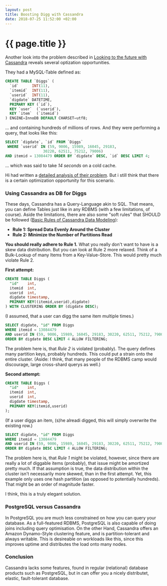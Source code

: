 ```yaml
---
layout: post
title: Boosting Digg with Cassandra
date: 2018-07-25 11:52:00 +02:00
---
```


# {{ page.title }}

Another look into the problem described in
[Looking to the future with Cassandra](/stuff/Looking-to-the-future-with-cassandra.html)
reveals several optization opportunities.

They had a MySQL-Table defined as:

```sql
CREATE TABLE `Diggs` (
  `id`      INT(11),
  `itemid`  INT(11),
  `userid`  INT(11),
  `digdate` DATETIME,
  PRIMARY KEY (`id`),
  KEY `user`  (`userid`),
  KEY `item`  (`itemid`)
) ENGINE=InnoDB DEFAULT CHARSET=utf8;
```

... and containing hundreds of millions of rows. And they were performing a query, that looks like this:

```sql
SELECT `digdate`, `id` FROM `Diggs`
 WHERE `userid` IN (59, 9006, 15989, 16045, 29183,
                 30220, 62511, 75212, 79006)
AND itemid = 13084479 ORDER BY `digdate` DESC, `id` DESC LIMIT 4;
```

... which was said to take *14 seconds* on a cold cache.

Hi had written a [detailed analysis of their problem](https://maxymania.github.io/2018/07/20/Looking-to-the-future.html).
But i still think that there is a certain optimization opportunity for this scenario.

### Using Cassandra as DB for Diggs

These days, Cassandra has a Query-Language akin to SQL. That means, you can define Tables just like
in any RDBMS (with a few limitations, of course). Aside the limitations, there are also some "soft rules"
that SHOULD be followed ([Basic Rules of Cassandra Data Modeling](https://www.datastax.com/dev/blog/basic-rules-of-cassandra-data-modeling)):

- **Rule 1: Spread Data Evenly Around the Cluster**
- **Rule 2: Minimize the Number of Partitions Read**

**You should really adhere to Rule 1.** What you really don't want to have is a skew data distribution.
But you can look at Rule 2 more relaxed. Think of a Bulk-Lookup of many Items from a Key-Value-Store.
This would pretty much violate Rule 2.

**First attempt:**

```sql
CREATE TABLE Diggs (
  "id"    int,
  itemid  int,
  userid  int,
  digdate timestamp,
  PRIMARY KEY((itemid,userid),digdate)
) WITH CLUSTERING ORDER BY (digdate DESC);
```

(I assumed, that a user can digg the same item multiple times.)

```sql
SELECT digdate, "id" FROM Diggs
WHERE itemid = 13084479
AND userid IN (59, 9006, 15989, 16045, 29183, 30220, 62511, 75212, 79006)
ORDER BY digdate DESC LIMIT 4 ALLOW FILTERING;
```

The problem here is, that *Rule 2* is violated (probably). The query defines many partition keys,
probably hundreds. This could put a strain onto the entire cluster.
(Aside: I think, that many people of the RDBMS camp would discourage, large cross-shard querys as well.)

**Second attempt:**

```sql
CREATE TABLE Diggs (
  "id"    int,
  itemid  int,
  userid  int,
  digdate timestamp,
  PRIMARY KEY(itemid,userid)
);
```

(If a user diggs an item, (s)he alreadi digged, this will simply overwrite the existing row.)

```sql
SELECT digdate, "id" FROM Diggs
WHERE itemid = 13084479
AND userid IN (59, 9006, 15989, 16045, 29183, 30220, 62511, 75212, 79006)
ORDER BY digdate DESC LIMIT 4 ALLOW FILTERING;
```

The problem here is, that *Rule 1* might be violated, however, since there are really a lot of diggable items
(probably), that issue might be amortized pretty much. If that assumption is true, the data distribution
within the cluster isn't necessarily more skewed, than in the first attempt.
Yet, this example only uses one hash partition (as opposed to potentially hundreds).
That might be an order of magnitude faster.

I think, this is a truly elegant solution.

### PostgreSQL versus Cassandra

In PostgreSQL you are much less constrained on how you can query your database.
As a full-featured RDBMS, PostgreSQL is also capable of doing joins including
query optimisation. On the other Hand, Cassandra offers an Amazon Dynamo-Style
clustering feature, and is partition-tolerant and always writable. This is desireable
on workloads like this, since this improves uptime and distributes the load
onto many nodes.

### Conclusion

Cassandra lacks some features, found in regular (relational) database products such as PostgreSQL,
but in can offer you a nicely distributet, elastic, fault-tolerant database.

